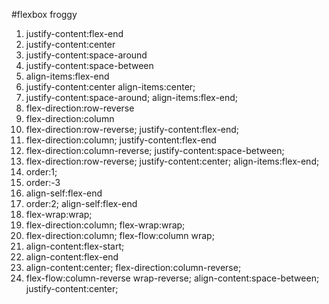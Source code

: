 #flexbox froggy

1. justify-content:flex-end
2. justify-content:center
3. justify-content:space-around
4. justify-content:space-between
5. align-items:flex-end
6. justify-content:center
   align-items:center;
7. justify-content:space-around;
   align-items:flex-end;
8. flex-direction:row-reverse
9. flex-direction:column
10. flex-direction:row-reverse;
    justify-content:flex-end;
11. flex-direction:column;
    justify-content:flex-end
12. flex-direction:column-reverse;
    justify-content:space-between;
13. flex-direction:row-reverse;
    justify-content:center;
    align-items:flex-end;
14. order:1;
15. order:-3
16. align-self:flex-end
17. order:2;
    align-self:flex-end
18. flex-wrap:wrap;
19. flex-direction:column;
    flex-wrap:wrap;
20. flex-direction:column;
    flex-flow:column wrap;
21. align-content:flex-start;
22. align-content:flex-end
23. align-content:center;
    flex-direction:column-reverse;
24. flex-flow:column-reverse              wrap-reverse;
    align-content:space-between;
    justify-content:center;